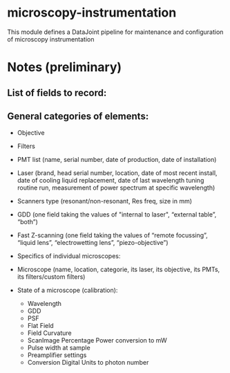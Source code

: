 # microscopy-instrumentation

This module defines a DataJoint pipeline for maintenance and 
configuration of microscopy instrumentation


# Notes (preliminary)

## List of fields to record:

## General categories of elements:

* Objective
* Filters
* PMT list (name, serial number, date of production, date of installation)
* Laser (brand, head serial number, location, date of most recent install, date of cooling liquid replacement, date of last wavelength tuning routine run, measurement of power spectrum at specific wavelength)
* Scanners type (resonant/non-resonant, Res freq, size in mm)
* GDD (one field taking the values of "internal to laser", “external table”, “both”)
* Fast Z-scanning (one field taking the values of “remote focussing”, “liquid lens”, “electrowetting lens”, “piezo-objective”)

* Specifics of individual microscopes:

* Microscope (name, location, categorie, its laser, its objective, its PMTs, its filters/custom filters)


* State of a microscope (calibration):

    * Wavelength
    * GDD
    * PSF
    * Flat Field
    * Field Curvature
    * ScanImage Percentage Power conversion to mW
    * Pulse width at sample
    * Preamplifier settings
    * Conversion Digital Units to photon number

